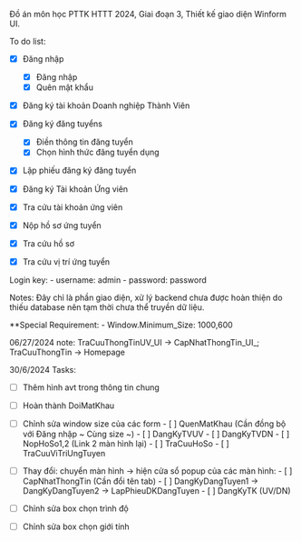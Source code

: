 Đồ án môn học PTTK HTTT 2024,
Giai đoạn 3,
Thiết kế giao diện Winform UI.


To do list:
  - [x] Đăng nhập
    + [x] Đăng nhập
    + [x] Quên mật khẩu
  - [x] Đăng ký tài khoản Doanh nghiệp Thành Viên
  - [x] Đăng ký đăng tuyểns
    + [x] Điền thông tin đăng tuyển
    + [x] Chọn hình thức đăng tuyển dụng
  - [x] Lập phiếu đăng ký đăng tuyển

  - [x] Đăng ký Tài khoản Ứng viên
  - [x] Tra cứu tài khoản ứng viên

  - [x] Nộp hồ sơ ứng tuyển
  - [x] Tra cứu hồ sơ
  - [x] Tra cứu vị trí ứng tuyển

Login key: 
    - username: admin 
    - password: password

Notes: Đây chỉ là phần giao diện, xử lý backend chưa được hoàn thiện do thiếu database nên tạm thời
chưa thể truyền dữ liệu.


**Special Requirement:
    - Window.Minimum_Size: 1000,600


06/27/2024 note: 
    TraCuuThongTinUV_UI -> CapNhatThongTin_UI_;
    TraCuuThongTin -> Homepage

30/6/2024 Tasks: 

  - [ ] Thêm hình avt trong thông tin chung
  - [ ] Hoàn thành DoiMatKhau
  - [ ] Chỉnh sửa window size của các form
        - [ ] QuenMatKhau (Cần đồng bộ với Đăng nhập ~ Cùng size ~)
        - [ ] DangKyTVUV
        - [ ] DangKyTVDN
        - [ ] NopHoSo1,2 (Link 2 màn hình lại)
        - [ ] TraCuuHoSo
        - [ ] TraCuuViTriUngTuyen

  - [ ] Thay đổi: chuyển màn hình -> hiện cửa sổ popup của các màn hình:
        - [ ] CapNhatThongTin (Cần đổi tên tab)
        - [ ] DangKyDangTuyen1 -> DangKyDangTuyen2 -> LapPhieuDKDangTuyen
        - [ ] DangKyTK (UV/DN)
  - [ ] Chỉnh sửa box chọn trình độ
  - [ ] Chỉnh sửa box chọn giới tính

